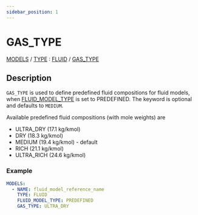```yaml
---
sidebar_position: 1
---
```

# GAS_TYPE

[MODELS](/about/references/keywords_tree/MODELS/index.md) /
[TYPE](/about/references/keywords_tree/MODELS/TYPE/index.md) :
[FLUID](/about/references/keywords_tree/MODELS/TYPE/FLUID/index.md) /
[GAS_TYPE](/about/references/keywords_tree/MODELS/TYPE/FLUID/FLUID_MODEL_TYPE/PREDEFINED/GAS_TYPE/index.md)

## Description
`GAS_TYPE` is used to define predefined fluid compositions for fluid models, when 
[FLUID_MODEL_TYPE](/about/references/keywords_tree/MODELS/TYPE/FLUID/FLUID_MODEL_TYPE/index.md) 
is set to PREDEFINED. The keyword is optional and defaults to `MEDIUM`.

Available predefined fluid compositions (with mole weights) are

- ULTRA_DRY (17.1 kg/kmol)
- DRY (18.3 kg/kmol)
- MEDIUM (19.4 kg/kmol) - default
- RICH (21.1 kg/kmol)
- ULTRA_RICH (24.6 kg/kmol)

### Example
~~~~~~~~yaml
MODELS:
  - NAME: fluid_model_reference_name
    TYPE: FLUID
    FLUID_MODEL_TYPE: PREDEFINED
    GAS_TYPE: ULTRA_DRY
~~~~~~~~